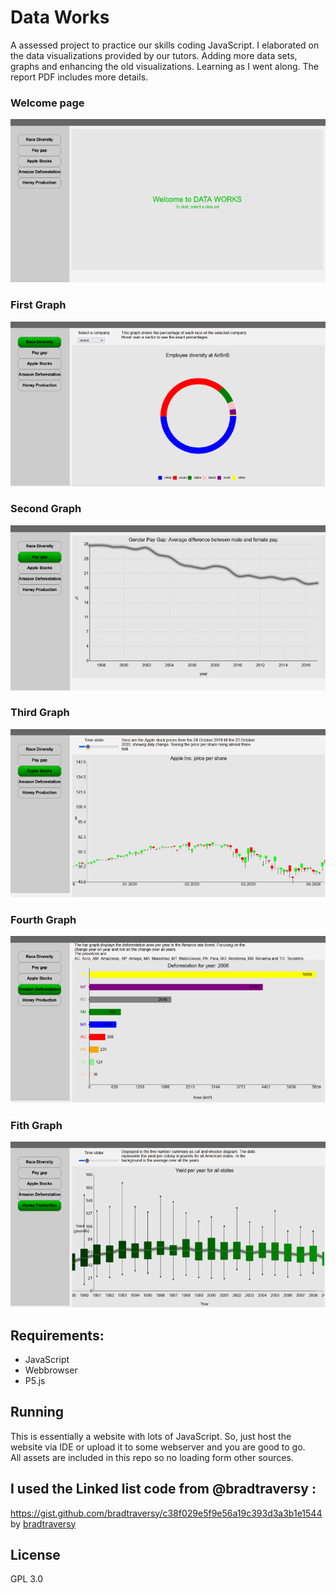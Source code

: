 # Data Works
A assessed project to practice our skills coding JavaScript. I elaborated on the data visualizations provided by our tutors. Adding more data sets, graphs and enhancing the old visualizations. Learning as I went along. The report PDF includes more details. 

### Welcome page
![Screenshots](/Screenshots/Welcome.png)

### First Graph
![Screenshots](/Screenshots/Diversity.png)

### Second Graph
![Screenshots](/Screenshots/Pay_gap.png)

### Third Graph
![Screenshots](/Screenshots/Apple_stocks.png)

### Fourth Graph
![Screenshots](/Screenshots/Amzn.png)

### Fith Graph
![Screenshots](/Screenshots/Honey_prod.png)

## Requirements: 
  - JavaScript 
  - Webbrowser
  - P5.js
  
## Running 
This is essentially a website with lots of JavaScript. So, just host the website via IDE or upload it to some webserver and you are good to go.    
All assets are included in this repo so no loading form other sources.


## I used the Linked list code from @bradtraversy :
https://gist.github.com/bradtraversy/c38f029e5f9e56a19c393d3a3b1e1544 by [bradtraversy](https://gist.github.com/bradtraversy)

## License 
GPL 3.0
